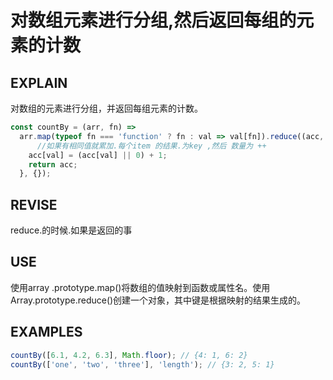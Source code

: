 # 对数组元素进行分组,然后返回每组的元素的计数



## EXPLAIN 
对数组的元素进行分组，并返回每组元素的计数。

```javascript
const countBy = (arr, fn) =>
  arr.map(typeof fn === 'function' ? fn : val => val[fn]).reduce((acc, val, i) => {
      //如果有相同值就累加.每个item 的结果.为key ,然后 数量为 ++
    acc[val] = (acc[val] || 0) + 1;
    return acc;
  }, {});
```

## REVISE
reduce.的时候.如果是返回的事
## USE
使用array .prototype.map()将数组的值映射到函数或属性名。使用Array.prototype.reduce()创建一个对象，其中键是根据映射的结果生成的。

## EXAMPLES 
```javascript
countBy([6.1, 4.2, 6.3], Math.floor); // {4: 1, 6: 2}
countBy(['one', 'two', 'three'], 'length'); // {3: 2, 5: 1}
```
